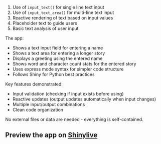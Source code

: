 1. Use of `input_text()` for single line text input
2. Use of `input_text_area()` for multi-line text input 
3. Reactive rendering of text based on input values
4. Placeholder text to guide users
5. Basic text analysis of user input

The app:
- Shows a text input field for entering a name
- Shows a text area for entering a longer story
- Displays a greeting using the entered name
- Shows word and character count stats for the entered story
- Uses express mode syntax for simpler code structure
- Follows Shiny for Python best practices

Key features demonstrated:
- Input validation (checking if input exists before using)
- Reactive updates (output updates automatically when input changes)
- Multiple input/output combinations
- Clean code organization

No external files or data are needed - everything is self-contained.
## Preview the app on [Shinylive](https://shinylive.io/py/app/#h=0&code=NobwRAdghgtgpmAXAAjFADugdOgnmAGlQGMB7CAFzkqVQDMAnUmZAZwAsBLCXZTmdKQYVkDOFGIVOANzgAdCI2ZsuPLHAAe6Ma1Z8BQkd3QBXCkROciYiABM4DBQoDEyAApQA5nGRSKAG3kISxwvOAB9UnQKVgAKP0CAXjkwABVNEQBJCFMRABE4GFIUgEonCFcAYTEoKmQoXwy+HLMFEOMzcKoNCliU6HgUohSAUUoHZFxSEwZkAbhEIeR0fwk4dlJ-ewZktNx0HymZudgfdgd5MDKIF2Rq8TqG7pEoGubc5DohZH9yb1nnm1OFgOhQuhlwq9xH0IMg4cgUqwKEJcEsFPCEWAAMrsKH1FSGNjIhi4RaEdHwlZrDZbBy7ADyEGIPhMglhT34cCw3KGFLh504nnYFF2AEYAAzi9AaFIKa63PKcVhU3gUc7vMysBQAARs2ywgLscDoyE8YjgUggnliJUWsPhsrAKRxpAA7qbzZbPMgTKxuN7nhqKI7Zfa4ZwTaCsPMbXaMRixBQZrC6CkABJwfy-ZAgKMxkoAXwAhKGExbk5i3IEoKwfNQqLMjrN5vUAEakWShnV6hwGpoKewmpEo8JI2pxW18zGOl3uscxNvTET1i62IkokNOsN8SMtChYYck2NTjGuoS2cJkEyUZCJH7UWJRw+4G0HlacXola7x+HEXEMS9phvO9AggR89wPYkXy-E94UTCtUzAABNaZZmfZBcT0EAzwYC8r0oAtkBw2w9CgOwcz-V5AOvChCMohgJAbLUtzLJMGFhFIAHUGA-Q5UPXElF07MAwALIhwHmWgwDEABHSwxHgShWANHpCBIcgqBoFAtxgWoVlIAJOFbBRggEVEcjI2wa3KH8f1EgBdIA)
